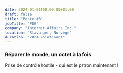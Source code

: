 ```yaml
---
date: 2024-01-01T00:00:00+01:00
draft: false
title: "Poste #3"
jobTitle: "PDG"
company: "Internet Affairs Inc."
location: "Stavanger, Norvège"
duration: "2024-maintenant"
---
```

### Réparer le monde, un octet à la fois

Prise de contrôle hostile - qui est le patron maintenant !